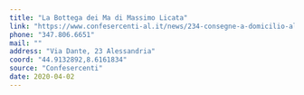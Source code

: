 ```yaml
---
title: "La Bottega dei Ma di Massimo Licata"
link: "https://www.confesercenti-al.it/news/234-consegne-a-domicilio-alessandria-lista-aggiornata-al-26-marzo.html"
phone: "347.806.6651"
mail: ""
address: "Via Dante, 23 Alessandria"
coord: "44.9132892,8.6161834"
source: "Confesercenti"
date: 2020-04-02
---
```



